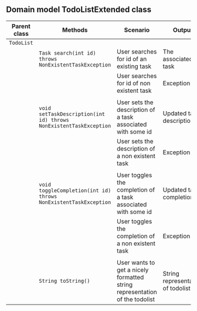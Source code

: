 ## Domain model TodoListExtended class
| Parent class | Methods                                                           | Scenario                                                                     | Output                            |
|--------------|-------------------------------------------------------------------|------------------------------------------------------------------------------|-----------------------------------|
| `TodoList`   |                                                                   |                                                                              |                                   |
|              | `Task search(int id) throws NonExistentTaskException`             | User searches for id of an existing task                                     | The associated task               |
|              |                                                                   | User searches for id of non existent task                                    | Exception                         |
|              |                                                                   |                                                                              |                                   |
|              | `void setTaskDescription(int id) throws NonExistentTaskException` | User sets the description of a task associated with some id                  | Updated tasks description         |
|              |                                                                   | User sets the description of a non existent task                             | Exception                         |
|              |                                                                   |                                                                              |                                   |
|              | `void toggleCompletion(int id) throws NonExistentTaskException`   | User toggles the completion of a task associated with some id                | Updated tasks completion          |
|              |                                                                   | User toggles the completion of a non existent task                           | Exception                         |
|              |                                                                   |                                                                              |                                   |
|              | `String toString()`                                               | User wants to get a nicely formatted string representation of the todolist   | String representation of todolist |
